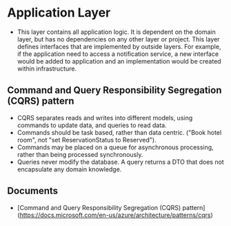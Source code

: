 # Application Layer

- This layer contains all application logic. It is dependent on the domain layer, but has no dependencies on any other layer or project. This layer defines interfaces that are implemented by outside layers. For example, if the application need to access a notification service, a new interface would be added to application and an implementation would be created within infrastructure.

## Command and Query Responsibility Segregation (CQRS) pattern

- CQRS separates reads and writes into different models, using commands to update data, and queries to read data.
- Commands should be task based, rather than data centric. ("Book hotel room", not "set ReservationStatus to Reserved").
- Commands may be placed on a queue for asynchronous processing, rather than being processed synchronously.
- Queries never modify the database. A query returns a DTO that does not encapsulate any domain knowledge.

## Documents

- [Command and Query Responsibility Segregation (CQRS) pattern] (https://docs.microsoft.com/en-us/azure/architecture/patterns/cqrs)
